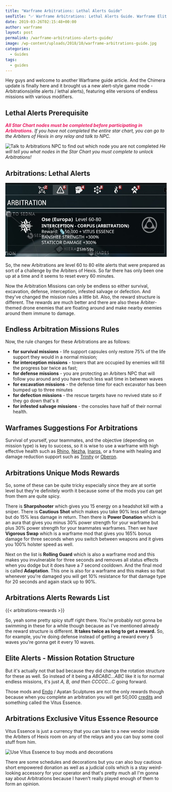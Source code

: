 ```yaml
---
title: "Warframe Arbitrations: Lethal Alerts Guide"
seoTitle: "✅ Warframe Arbitrations: Lethal Alerts Guide. Warframe Elite Alerts"
date: 2019-03-26T02:15:48+00:00
author: warframe
layout: post
permalink: /warframe-arbitrations-alerts-guide/
image: /wp-content/uploads/2018/10/warframe-arbitrations-guide.jpg
categories:
  - Guides
tags:
  - guides
---
```

Hey guys and welcome to another Warframe guide article. And the Chimera update is finally here and it brought us a new alert-style game mode - Arbitrations(elite alerts / lethal alerts), featuring elite versions of endless missions with various modifiers. <!--more-->

## Lethal Alerts Prerequisite
*<strong style="color: #e91e63">All Star Chart nodes must be completed before participating in Arbitrations.</strong> If you have not completed the entire star chart, you can go to the Arbiters of Hexis in any relay and talk to NPC.* 

<img src='/wp-content/uploads/2018/10/warframe-arbitrations-npc.jpg' title='Warframe Lethal Alerts Prerequisite' alt='Talk to Arbitrations NPC to find out which node you are not completed' width='750' height='265' class='alignnone size-large' srcset='/wp-content/uploads/2018/10/warframe-arbitrations-npc-960x540.jpg 1024w, /wp-content/uploads/2018/10/warframe-arbitrations-npc-300x169.jpg 300w, /wp-content/uploads/2018/10/warframe-arbitrations-npc-768x432.jpg 768w, /wp-content/uploads/2018/10/warframe-arbitrations-npc.jpg 960w' sizes='(max-width: 750px) 100vw, 750px'/> *He will tell you what nodes in the Star Chart you must complete to unlock Arbitrations!*

## Arbitrations: Lethal Alerts﻿
<img src="/wp-content/uploads/2018/10/warframe-arbitrations-alert.jpg" title="Warframe Arbitrations: Lethal Alerts﻿" alt="New alert-style game mode - Arbitrations in Warframe" />

So, the new Arbitrations are level 60 to 80 elite alerts that were prepared as sort of a challenge by the Arbiters of Hexis. So far there has only been one up at a time and it seems to reset every 60 minutes. 

Now the Arbitration Missions can only be endless so either survival, excavation, defense, interception, infested salvage or defection. And they've changed the mission rules a little bit. Also, the reward structure is different. The rewards are much better and there are also these Arbiter-themed drone﻿ enemies that are floating around and make nearby enemies around them immune to damage. 

## Endless Arbitration Missions Rules
Now, the rule changes for these Arbitrations are as follows: 

* <b>for survival missions</b> - life support capsules only restore 75% of the life support they would in a normal mission; 
* <b>for interception missions</b> - towers that are occupied by enemies will fill the progress bar twice as fast;
* <b>for defense missions</b> - you are protecting an Arbiters NPC that will follow you around and you have much less wait time in between waves 
* <b>for excavation missions</b> - the defense time for each excavator has been bumped up to three minutes
* <b>for defection missions</b> - the rescue targets have no revived state so if they go down that's it
* <b>for infested salvage missions</b> - the consoles have half of their normal health. 

## Warframes Suggestions For Arbitrations
Survival of yourself, your teammates, and the objective (depending on mission type) is key to success, so it is wise to use a warframe with high effective health such as [Rhino](/warframes/rhino/ "Warframe Rhino"), [Nezha](/warframes/nezha/ "Warframe Nezha"), [Inaros](/warframes/inaros/ "Warframe Inaros"), or a frame with healing and damage reduction support such as [Trinity](/warframes/trinity/ "Warframe Trinity") or [Oberon](/warframes/oberon/ "Warframe Oberon"). 

## Arbitrations Unique Mods Rewards
So, some of these can be quite tricky especially since they are at sortie level but they're definitely worth it because some of the mods you can get from them are quite spicy. 

There is <b>Sharpshooter</b> which gives you 15 energy on a headshot kill with a sniper. There is <b>Cautious Shot</b> which makes you take 90% less self damage but do 15% less damage in return. Then there is <b>Power Donation</b> which is an aura that gives you minus 30% power strength for your warframe but plus 30% power strength for your teammates warframes. Then we have <b>Vigorous Swap</b> which is a warframe mod that gives you 165% bonus damage for three seconds when you switch between weapons and it gives you 100% holster speed as well. 

Next on the list is <b>Rolling Guard</b> which is also a warframe mod and this makes you invulnerable for three seconds and removes all status effects when you dodge but it does have a 7 second cooldown. And the final mod is called <b>Adaptation</b>. This one is also for a warframe and this makes so that whenever you're damaged you will get 10% resistance for that damage type for 20 seconds and again stack up to 90%. 

## Arbitrations Alerts Rewards List

{{< arbitrations-rewards >}}

So, yeah some pretty spicy stuff right there. You're probably not gonna be swimming in these for a while though because as I've mentioned already the reward structure is different. **It takes twice as long to get a reward.** So, for example, you're doing defense instead of getting a reward every 5 waves you're gonna get it every 10 waves. 

## Elite Alerts - Mission Rotation Structure
But it's actually not that bad because they did change the rotation structure for these as well. So instead of it being a *ABCABC...ABC* like it is for normal endless missions, it's just *A, B, and then CCCCC...C* going forward. 

Those mods and [Endo](/how-farm-endo/ "How to farm Endo") / Ayatan Sculptures are not the only rewards though because when you complete an arbitration you will get 50,000 [credits](/farm-credits-750k-credits-per-hour/ "How to Farm Credits") and something called the Vitus Essence. 

## Arbitrations Exclusive Vitus Essence Resource
Vitus Essence is just a currency that you can take to a new vendor inside the Arbiters of Hexis room on any of the relays and you can buy some cool stuff from him. 

<img src='/wp-content/uploads/2018/10/warframe-arbitrations-rewards.jpg' title='Arbitrations Exclusive Vitus Essence Resource' alt='Use Vitus Essence to buy mods and decorations' width='750' height='265' class='alignnone size-large' srcset='/wp-content/uploads/2018/10/warframe-arbitrations-rewards-960x540.jpg 1024w, /wp-content/uploads/2018/10/warframe-arbitrations-rewards-300x169.jpg 300w, /wp-content/uploads/2018/10/warframe-arbitrations-rewards-768x432.jpg 768w, /wp-content/uploads/2018/10/warframe-arbitrations-rewards.jpg 960w' sizes='(max-width: 750px) 100vw, 750px'/>

There are some schedules and decorations but you can also buy cautious short empowered donation as well as a judicial coils which is a stay weird-looking accessory for your operator and that's pretty much all I'm gonna say about Arbitrations because I haven't really played enough of them to form an opinion.